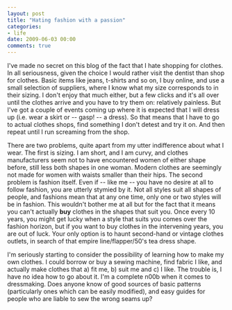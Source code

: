 ```yaml
---
layout: post
title: "Hating fashion with a passion"
categories:
- life
date: 2009-06-03 00:00
comments: true
---
```


<p>I've made no secret on this blog of the fact that I hate shopping for clothes. In all seriousness, given the choice I would rather visit the dentist than shop for clothes. Basic items like jeans, t-shirts and so on, I buy online, and use a small selection of suppliers, where I know what my size corresponds to in their sizing. I don't enjoy that much either, but a few clicks and it's all over until the clothes arrive and you have to try them on: relatively painless. But I've got a couple of events coming up where it is expected that I will dress up (i.e. wear a skirt or -- gasp! -- a dress). So that means that I have to go to actual clothes shops, find something I don't detest and try it on. And then repeat until I run screaming from the shop.</p>

<p>There are two problems, quite apart from my utter indifference about what I wear. The first is sizing. I am short, and I am curvy, and clothes manufacturers seem not to have encountered women of either shape before, still less both shapes in one woman. Modern clothes are seemingly not made for women with waists smaller than their hips. The second problem is fashion itself. Even if -- like me -- you have no desire at all to follow fashion, you are utterly stymied by it. Not all styles suit all shapes of people, and fashions mean that at any one time, only one or two styles will be in fashion. This wouldn't bother me at all but for the fact that it means you can't actually <strong>buy</strong> clothes in the shapes that suit you. Once every 10 years, you might get lucky when a style that suits you comes over the fashion horizon, but if you want to buy clothes in the intervening years, you are out of luck. Your only option is to haunt second-hand or vintage clothes outlets, in search of that empire line/flapper/50's tea dress shape.</p>

<p>I'm seriously starting to consider the possibility of learning how to make my own clothes. I could borrow or buy a sewing machine, find fabric I like, and actually make clothes that a) fit me, b) suit me and c) I like. The trouble is, I have no idea how to go about it. I'm a complete n00b when it comes to dressmaking. Does anyone know of good sources of basic patterns (particularly ones which can be easily modified), and easy guides for people who are liable to sew the wrong seams up?</p>



